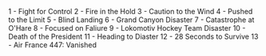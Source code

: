 1 - Fight for Control
2 - Fire in the Hold
3 - Caution to the Wind
4 - Pushed to the Limit
5 - Blind Landing
6 - Grand Canyon Disaster
7 - Catastrophe at O'Hare
8 - Focused on Faliure
9 - Lokomotiv Hockey Team Disaster
10 - Death of the President
11 - Heading to Diaster
12 - 28 Seconds to Survive
13 - Air France 447: Vanished
